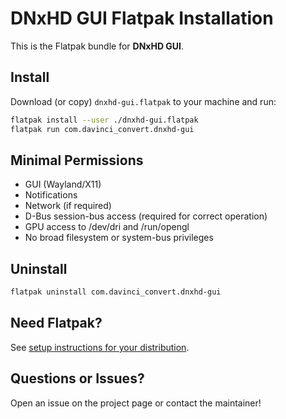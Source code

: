 # DNxHD GUI Flatpak Installation

This is the Flatpak bundle for **DNxHD GUI**.

## Install
Download (or copy) `dnxhd-gui.flatpak` to your machine and run:

```sh
flatpak install --user ./dnxhd-gui.flatpak
flatpak run com.davinci_convert.dnxhd-gui
```

## Minimal Permissions
- GUI (Wayland/X11)
- Notifications
- Network (if required)
- D-Bus session-bus access (required for correct operation)
- GPU access to /dev/dri and /run/opengl
- No broad filesystem or system-bus privileges

## Uninstall
```sh
flatpak uninstall com.davinci_convert.dnxhd-gui
```

## Need Flatpak?
See [setup instructions for your distribution](https://flatpak.org/setup/).

## Questions or Issues?
Open an issue on the project page or contact the maintainer!
